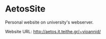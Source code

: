 # AetosSite
Personal website on university's webserver.

Website URL:
http://aetos.it.teithe.gr/~vioannid/
